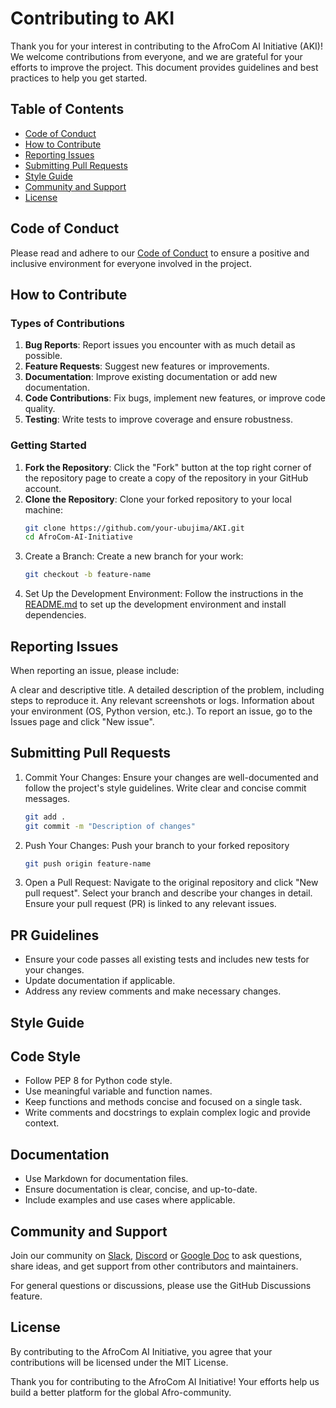 # Contributing to AKI

Thank you for your interest in contributing to the AfroCom AI Initiative (AKI)! We welcome contributions from everyone, and we are grateful for your efforts to improve the project. 
This document provides guidelines and best practices to help you get started.

## Table of Contents
- [Code of Conduct](#code-of-conduct)
- [How to Contribute](#how-to-contribute)
- [Reporting Issues](#reporting-issues)
- [Submitting Pull Requests](#submitting-pull-requests)
- [Style Guide](#style-guide)
- [Community and Support](#community-and-support)
- [License](#license)

## Code of Conduct

Please read and adhere to our [Code of Conduct](CODE_OF_CONDUCT.md) to ensure a positive and inclusive environment for everyone involved in the project.

## How to Contribute

### Types of Contributions
1. **Bug Reports**: Report issues you encounter with as much detail as possible.
2. **Feature Requests**: Suggest new features or improvements.
3. **Documentation**: Improve existing documentation or add new documentation.
4. **Code Contributions**: Fix bugs, implement new features, or improve code quality.
5. **Testing**: Write tests to improve coverage and ensure robustness.

### Getting Started
1. **Fork the Repository**: Click the "Fork" button at the top right corner of the repository page to create a copy of the repository in your GitHub account.
2. **Clone the Repository**: Clone your forked repository to your local machine:
   ``` bash
   git clone https://github.com/your-ubujima/AKI.git
   cd AfroCom-AI-Initiative


3. Create a Branch: Create a new branch for your work:
   ``` bash
   git checkout -b feature-name
   
4. Set Up the Development Environment: Follow the instructions in the [README.md](README.md) to set up the development environment and install dependencies.

## Reporting Issues
When reporting an issue, please include:

A clear and descriptive title.
A detailed description of the problem, including steps to reproduce it.
Any relevant screenshots or logs.
Information about your environment (OS, Python version, etc.).
To report an issue, go to the Issues page and click "New issue".

## Submitting Pull Requests
1. Commit Your Changes: Ensure your changes are well-documented and follow the project's style guidelines. Write clear and concise commit messages.
    ``` bash
    git add .
   git commit -m "Description of changes"

2. Push Your Changes: Push your branch to your forked repository
   ``` bash
   git push origin feature-name

3. Open a Pull Request: Navigate to the original repository and click "New pull request". Select your branch and describe your changes in detail. Ensure your pull request (PR) is linked to any relevant issues.

## PR Guidelines
- Ensure your code passes all existing tests and includes new tests for your changes.
- Update documentation if applicable.
- Address any review comments and make necessary changes.

## Style Guide
## Code Style
- Follow PEP 8 for Python code style.
- Use meaningful variable and function names.
- Keep functions and methods concise and focused on a single task.
- Write comments and docstrings to explain complex logic and provide context.

## Documentation
- Use Markdown for documentation files.
- Ensure documentation is clear, concise, and up-to-date.
- Include examples and use cases where applicable.

## Community and Support
Join our community on [Slack](https://join.slack.com/t/afrocom-aki/shared_invite/zt-2jod3gehx-mWKfdZsSMFHPzpf0XF6c0A), [Discord](https://discord.gg/paa6g4SM2C) or [Google Doc](https://docs.google.com/document/d/19ING4nTiF3RLNzbiYm2-JcAzGhmVC3dparnDpbLL0zQ/edit?usp=sharing) to ask questions, share ideas, and get support from other contributors and maintainers.

For general questions or discussions, please use the GitHub Discussions feature.

## License
By contributing to the AfroCom AI Initiative, you agree that your contributions will be licensed under the MIT License.

Thank you for contributing to the AfroCom AI Initiative! Your efforts help us build a better platform for the global Afro-community.

